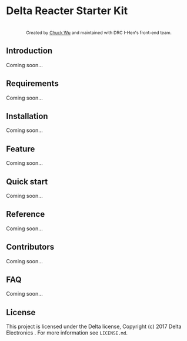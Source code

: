 # Delta Reacter Starter Kit

<br />

<div align="center">
  <sub>Created by <a href="https://github.com/d9767192">Chuck Wu</a> and maintained with DRC I-Hen's front-end team. </sub>
</div>

## Introduction
Coming soon...

## Requirements
Coming soon...

## Installation
Coming soon...

## Feature
Coming soon...

## Quick start
Coming soon...

## Reference
Coming soon...

## Contributors
Coming soon...

## FAQ
Coming soon...

## License
This project is licensed under the Delta license, Copyright (c) 2017 Delta Electronics
. For more information see `LICENSE.md`.
